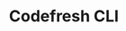 ---
title: "Codefresh CLI"
description: "COMING SOON!"
excerpt: ""
group: argo-enterprise
toc: true
---